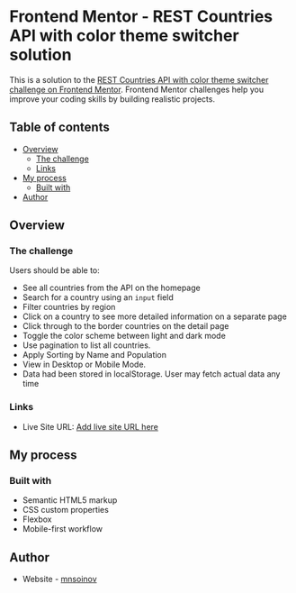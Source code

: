 # Frontend Mentor - REST Countries API with color theme switcher solution

This is a solution to the [REST Countries API with color theme switcher challenge on Frontend Mentor](https://www.frontendmentor.io/challenges/rest-countries-api-with-color-theme-switcher-5cacc469fec04111f7b848ca). Frontend Mentor challenges help you improve your coding skills by building realistic projects. 

## Table of contents

- [Overview](#overview)
  - [The challenge](#the-challenge)
  - [Links](#links)
- [My process](#my-process)
  - [Built with](#built-with)
- [Author](#author)

## Overview

### The challenge

Users should be able to:

- See all countries from the API on the homepage
- Search for a country using an `input` field
- Filter countries by region
- Click on a country to see more detailed information on a separate page
- Click through to the border countries on the detail page
- Toggle the color scheme between light and dark mode
- Use pagination to list all countries.
- Apply Sorting by Name and Population
- View in Desktop or Mobile Mode.
- Data had been stored in localStorage. User may fetch actual data any time

### Links

- Live Site URL: [Add live site URL here](https://mnosinov.github.io/itcbootcamp_restapi_countries_project)

## My process

### Built with

- Semantic HTML5 markup
- CSS custom properties
- Flexbox
- Mobile-first workflow

## Author

- Website - [mnsoinov](https://github.com/mnosinov)
